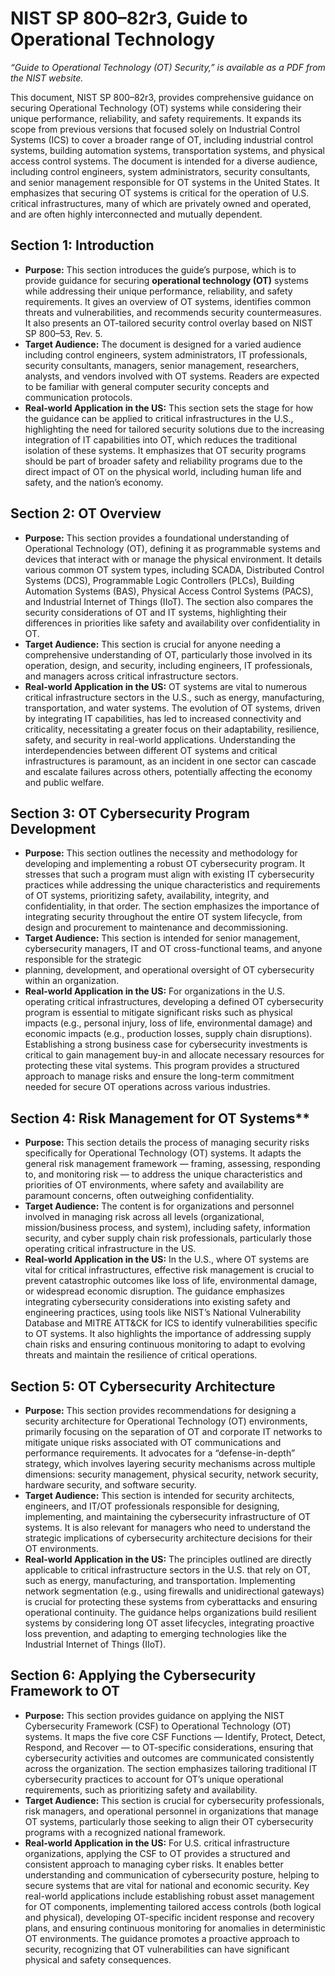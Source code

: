 # **NIST SP 800–82r3, Guide to Operational Technology**  
*“Guide to Operational Technology (OT) Security,” is available as a PDF from the NIST website.*

This document, NIST SP 800–82r3, provides comprehensive guidance on securing Operational Technology (OT) systems while considering their unique performance, 
reliability, and safety requirements. It expands its scope from previous versions that focused solely on Industrial Control Systems (ICS) to cover a broader 
range of OT, including industrial control systems, building automation systems, transportation systems, and physical access control systems. The document is
intended for a diverse audience, including control engineers, system administrators, security consultants, and senior management responsible for OT systems in
the United States. It emphasizes that securing OT systems is critical for the operation of U.S. critical infrastructures, many of which are privately owned and
operated, and are often highly interconnected and mutually dependent.


## **Section 1: Introduction**

- **Purpose:** This section introduces the guide’s purpose, which is to provide guidance for securing **operational technology (OT)** systems while addressing
their unique performance, reliability, and safety requirements. It gives an overview of OT systems, identifies common threats and vulnerabilities, and 
recommends security countermeasures. It also presents an OT-tailored security control overlay based on NIST SP 800–53, Rev. 5.    
- **Target Audience:** The document is designed for a varied audience including control engineers, system administrators, IT professionals, security consultants,
  managers, senior management, researchers, analysts, and vendors involved with OT systems. Readers are expected to be familiar with general computer security
  concepts and communication protocols.
- **Real-world Application in the US:** This section sets the stage for how the guidance can be applied to critical infrastructures in the U.S., highlighting the need
 for tailored security solutions due to the increasing integration of IT capabilities into OT, which reduces the traditional isolation of these systems. It
 emphasizes that OT security programs should be part of broader safety and reliability programs due to the direct impact of OT on the physical world, including
 human life and safety, and the nation’s economy.  

## **Section 2: OT Overview**

- **Purpose:** This section provides a foundational understanding of Operational Technology (OT), defining it as programmable systems and devices that interact with
or manage the physical environment. It details various common OT system types, including SCADA, Distributed Control Systems (DCS), Programmable Logic Controllers (PLCs),
Building Automation Systems (BAS), Physical Access Control Systems (PACS), and Industrial Internet of Things (IIoT). The section also compares the security considerations
of OT and IT systems, highlighting their differences in priorities like safety and availability over confidentiality in OT.
- **Target Audience:** This section is crucial for anyone needing a comprehensive understanding of OT, particularly those involved in its operation, design, and security,
including engineers, IT professionals, and managers across critical infrastructure sectors.
- **Real-world Application in the US:** OT systems are vital to numerous critical infrastructure sectors in the U.S., such as energy, manufacturing, transportation,
and water systems. The evolution of OT systems, driven by integrating IT capabilities, has led to increased connectivity and criticality, necessitating a greater focus
on their adaptability, resilience, safety, and security in real-world applications. Understanding the interdependencies between different OT systems and critical
infrastructures is paramount, as an incident in one sector can cascade and escalate failures across others, potentially affecting the economy and public welfare.

## **Section 3: OT Cybersecurity Program Development**

- **Purpose:** This section outlines the necessity and methodology for developing and implementing a robust OT cybersecurity program. It stresses that such a program
must align with existing IT cybersecurity practices while addressing the unique characteristics and requirements of OT systems, prioritizing safety, availability, integrity,
and confidentiality, in that order. The section emphasizes the importance of integrating security throughout the entire OT system lifecycle, from design and procurement to
maintenance and decommissioning.
- **Target Audience:** This section is intended for senior management, cybersecurity managers, IT and OT cross-functional teams, and anyone responsible for the strategic
- planning, development, and operational oversight of OT cybersecurity within an organization.
- **Real-world Application in the US:** For organizations in the U.S. operating critical infrastructures, developing a defined OT cybersecurity program is essential to
mitigate significant risks such as physical impacts (e.g., personal injury, loss of life, environmental damage) and economic impacts (e.g., production losses, supply
chain disruptions). Establishing a strong business case for cybersecurity investments is critical to gain management buy-in and allocate necessary resources for protecting
these vital systems. This program provides a structured approach to manage risks and ensure the long-term commitment needed for secure OT operations across various industries.

## Section 4: Risk Management for OT Systems**

- **Purpose:** This section details the process of managing security risks specifically for Operational Technology (OT) systems. It adapts the general risk management
framework — framing, assessing, responding to, and monitoring risk — to address the unique characteristics and priorities of OT environments, where safety and availability
are paramount concerns, often outweighing confidentiality.
- **Target Audience:** The content is for organizations and personnel involved in managing risk across all levels (organizational, mission/business process, and system),
including safety, information security, and cyber supply chain risk professionals, particularly those operating critical infrastructure in the US.
- **Real-world Application in the US:** In the U.S., where OT systems are vital for critical infrastructures, effective risk management is crucial to prevent catastrophic
outcomes like loss of life, environmental damage, or widespread economic disruption. The guidance emphasizes integrating cybersecurity considerations into existing safety
and engineering practices, using tools like NIST’s National Vulnerability Database and MITRE ATT&CK for ICS to identify vulnerabilities specific to OT systems. It also
highlights the importance of addressing supply chain risks and ensuring continuous monitoring to adapt to evolving threats and maintain the resilience of critical operations.

## **Section 5: OT Cybersecurity Architecture**

- **Purpose:** This section provides recommendations for designing a security architecture for Operational Technology (OT) environments, primarily focusing on the separation
of OT and corporate IT networks to mitigate unique risks associated with OT communications and performance requirements. It advocates for a “defense-in-depth” strategy, which
involves layering security mechanisms across multiple dimensions: security management, physical security, network security, hardware security, and software security.
- **Target Audience:** This section is intended for security architects, engineers, and IT/OT professionals responsible for designing, implementing, and maintaining the
cybersecurity infrastructure of OT systems. It is also relevant for managers who need to understand the strategic implications of cybersecurity architecture decisions for
their OT environments.
- **Real-world Application in the US:** The principles outlined are directly applicable to critical infrastructure sectors in the U.S. that rely on OT, such as energy, manufacturing,
and transportation. Implementing network segmentation (e.g., using firewalls and unidirectional gateways) is crucial for protecting these systems from cyberattacks and ensuring
operational continuity. The guidance helps organizations build resilient systems by considering long OT asset lifecycles, integrating proactive loss prevention, and adapting to
emerging technologies like the Industrial Internet of Things (IIoT).  

## **Section 6: Applying the Cybersecurity Framework to OT**

- **Purpose:** This section provides guidance on applying the NIST Cybersecurity Framework (CSF) to Operational Technology (OT) systems. It maps the five core CSF
Functions — Identify, Protect, Detect, Respond, and Recover — to OT-specific considerations, ensuring that cybersecurity activities and outcomes are communicated consistently
across the organization. The section emphasizes tailoring traditional IT cybersecurity practices to account for OT’s unique operational requirements, such as prioritizing
safety and availability.
- **Target Audience:** This section is crucial for cybersecurity professionals, risk managers, and operational personnel in organizations that manage OT systems, particularly
those seeking to align their OT cybersecurity programs with a recognized national framework.
- **Real-world Application in the US:** For U.S. critical infrastructure organizations, applying the CSF to OT provides a structured and consistent approach to managing cyber
risks. It enables better understanding and communication of cybersecurity posture, helping to secure systems that are vital for national and economic security. Key real-world
applications include establishing robust asset management for OT components, implementing tailored access controls (both logical and physical), developing OT-specific incident
response and recovery plans, and ensuring continuous monitoring for anomalies in deterministic OT environments. The guidance promotes a proactive approach to security, recognizing
that OT vulnerabilities can have significant physical and safety consequences.
